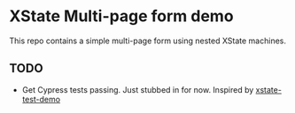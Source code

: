 # XState Multi-page form demo

This repo contains a simple multi-page form using nested XState machines.

## TODO

- Get Cypress tests passing. Just stubbed in for now. Inspired by [xstate-test-demo](https://github.com/davidkpiano/xstate-test-demo)
